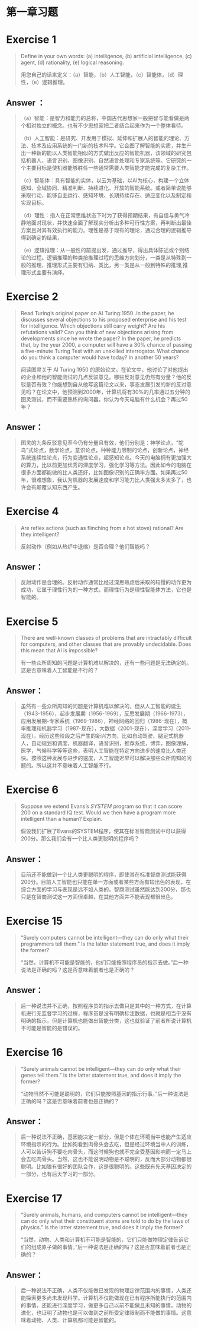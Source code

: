 # 第一章习题

# Exercise 1

> Define in your own words: (a) intelligence, (b) artificial intelligence, (c) agent, (d) rationality, (e) logical reasoning.
>
> 用您自己的话来定义：（a）智能，（b）人工智能，（c）智能体，（d）理性，（e）逻辑推理。



## Answer ： 

>（a）智能：是智力和能力的总称，中国古代思想家一般把智与能看做是两个相对独立的概念。也有不少思想家把二者结合起来作为一个整体看待。
>
>（b）人工智能：是研究、开发用于模拟、延伸和扩展人的智能的理论、方法、技术及应用系统的一门新的技术科学。它企图了解智能的实质，并生产出一种新的能以人类智能相似的方式做出反应的智能机器，该领域的研究包括机器人、语言识别、图像识别、自然语言处理和专家系统等。它研究的一个主要目标是使机器能够胜任一些通常需要人类智能才能完成的复杂工作。
>
>（c）智能体：具有智能的实体，以云为基础，以AI为核心，构建一个立体感知、全域协同、精准判断、持续进化、开放的智能系统。或者简单说能够采取行动，能够自主运行、感知环境、长期持续存在、适应变化以及制定和实现目标。
>
>（d）理性：指人在正常思维状态下时为了获得预期结果，有自信与勇气冷静地面对现状，并快速全面了解现实分析出多种可行性方案，再判断出最佳方案且对其有效执行的能力。理性是基于现有的理论，通过合理的逻辑推导得到确定的结果，
>
>（e）逻辑推理：从一般性的前提出发，通过推导，得出具体陈述或个别结论的过程。逻辑推理的种类按推理过程的思维方向划分，一类是从特殊到一般的推理，推理形式主要有归纳、类比，另一类是从一般到特殊的推理,推理形式主要有演绎。



# Exercise 2
> Read Turing’s original paper on AI Turing:1950 .In the paper, he discusses several objections to his proposed enterprise and his test for intelligence. Which objections still carry weight? Are his refutations valid? Can you think of new objections arising from developments since he wrote the paper? In the paper, he predicts that, by the year 2000, a computer will have a 30% chance of passing a five-minute Turing Test with an unskilled interrogator. What chance do you think a computer would have today? In another 50 years?
>
> 阅读图灵关于 AI Turing:1950 的原始论文。在论文中，他讨论了对他提出的企业和他的智能测试的几点反驳意见。哪些反对意见仍然有分量？他的反驳是否有效？你能想到自从他写这篇论文以来，事态发展引发的新的反对意见吗？在论文中，他预测到2000年，计算机将有30%的几率通过五分钟的图灵测试，而不需要熟练的询问器。你认为今天电脑有什么机会？再过50年？



## Answer： 

>图灵的九条反驳意见至今仍有分量且有效，他们分别是：神学论点，“鸵鸟”式论点，数学论点，意识论点，种种能力限制的论点，创新论点，神经系统连续性论点，行为变通性论点，超感知论点。今天的电脑拥有更加强大的算力，比以前更加优秀的深度学习，强化学习等方法。因此如今的电脑在很多方面都能做的比人类还好，比如图像识别的正确率方面。如果再过50年，很难想象，我认为机器的发展速度和学习能力比人类强太多太多了，也许会有颠覆认知东西产生。



# Exercise 4

>Are reflex actions (such as flinching from a hot stove) rational? Are they intelligent?
>
>反射动作（例如从热炉中退缩）是否合理？他们智能吗？



## Answer： 

>反射动作是合理的。反射动作通常比经过深思熟虑后采取的较慢的动作更为成功，它属于理性行为的一种方式，而理性行为是理性智能体方法，它也是智能的。



# Exercise 5

>There are well-known classes of problems that are intractably difficult for computers, and other classes that are provably undecidable. Does this mean that AI is impossible?
>
>有一些众所周知的问题是计算机难以解决的，还有一些问题是无法确定的。这是否意味着人工智能是不行的？



## Answer： 

>虽然有一些众所周知的问题是计算机难以解决的，但从人工智能的诞生（1943-1956），起步发展期（1956-1969），反思发展期（1966-1973），应用发展期-专家系统（1969-1986），神经网络的回归（1986-现在），概率推理和机器学习（1987-现在），大数据（2001-现在），深度学习（2011-现在）。经历这些阶段之后产生的新兴方向，比如自动驾驶、腿足式机器人，自动规划和调度，机器翻译，语音识别，推荐系统，博弈，图像理解，医学，气候科学等等这些，表明人工智能在特定方向进步的速度比人类还快。按照这种发展与进步的速度，人工智能迟早可以解决那些众所周知的问题的。所以这并不意味着人工智能不行。



# Exercise 6

>Suppose we extend Evans’s *SYSTEM* program so that it can score 200 on a standard IQ test. Would we then have a program more intelligent than a human? Explain.
>
>假设我们扩展了Evans的SYSTEM程序，使其在标准智商测试中可以获得200分。那么我们会有一个比人类更聪明的程序吗？



## Answer： 

>目前还不能做到一个比人类更聪明的程序，即使其在标准智商测试能获得200分。目前人工智能也只能在单一方面或者某些方面有较出色的表现，在综合方面的学习与表现是远不如人类的。智商测试虽然能达到200分，那也只是在智商测试这一方面很卓越，在其他方面并不能表现都很出色。



# Exercise 15

>“Surely computers cannot be intelligent—they can do only what their programmers tell them.” Is the latter statement true, and does it imply the former?
>
>“当然，计算机不可能是智能的，他们只能按照程序员的指示去做。”后一种说法是正确的吗？这是否意味着前者也是正确的？



## Answer： 

>后一种说法并不正确，按照程序员的指示去做只是其中的一种方式，在计算机进行无监督学习的过程，程序员是没有明确标注数据，也就是相当于没有明确的指示。但是计算机也能做出智能分类，这也就验证了前者所说计算机不可能是智能的是错误的。





# Exercise 16

>“Surely animals cannot be intelligent—they can do only what their genes tell them.” Is the latter statement true, and does it imply the former?
>
>“动物当然不可能是聪明的，它们只能按照基因的指示行事。”后一种说法是正确的吗？这是否意味着前者也是正确的？



## Answer： 

>后一种说法不正确，基因能决定一部分，但是个体在环境当中也能产生适应环境指示的行为。比如狗看到肉骨头会去吃，但是经过环境当中人的训练，人可以告诉狗不要吃肉骨头，而这时候狗也就不完全受基因影响而一定马上会去吃肉骨头。当然，这也不能说明动物是不聪明的，反而大部分动物都很聪明。比如狼有很好的团队合作，这是很聪明的。这些既有先天基因决定的一部分，也有后天学习的一部分。



# Exercise 17

>“Surely animals, humans, and computers cannot be intelligent—they can do only what their constituent atoms are told to do by the laws of physics.” Is the latter statement true, and does it imply the former?
>
>“当然，动物、人类和计算机不可能是智能的，它们只能做物理定律告诉它们的组成原子做的事情。”后一种说法是正确的吗？这是否意味着前者也是正确的？



## Answer： 

>后一种说法不正确，人类不仅能做已发现的物理定律范围内的事情，人类还能探索更多尚未发现科学。计算机不仅能做现在已有程序所能执行的范围内的事情，还能进行深度学习，做更多自己以前不能做且未知的事情。动物的进化，也证明了动物也是可以做到之前所受定律限制而不能做的事情。这意味着动物、人类、计算机都可能是智能的。

